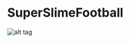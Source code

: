 # SuperSlimeFootball

![alt tag](https://github.com/Toliveira97/SuperSlimeFootball/blob/master/android/assets/GUIMockups.png)
